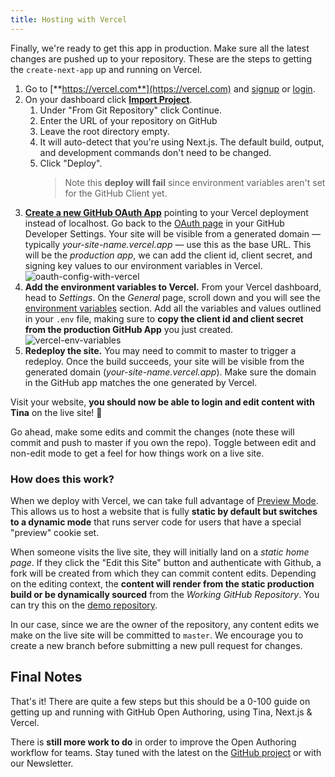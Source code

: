 ```yaml
---
title: Hosting with Vercel
---
```

Finally, we're ready to get this app in production. Make sure all the latest changes are pushed up to your repository. These are the steps to getting the `create-next-app` up and running on Vercel.

1. Go to [**https://vercel.com**](https://vercel.com) and [signup](https://vercel.com/signup) or [login](https://vercel.com/login?next=%2Fdashboard).
2. On your dashboard click [**Import Project**](https://vercel.com/import).
   1. Under "From Git Repository" click Continue.
   2. Enter the URL of your repository on GitHub
   3. Leave the root directory empty.
   4. It will auto-detect that you're using Next.js. The default build, output, and development commands don't need to be changed.
   5. Click "Deploy".
      > Note this **deploy will fail** since environment variables aren't 
        set for the GitHub Client yet.
3. [**Create a new GitHub OAuth App**](https://github.com/settings/applications/new) pointing to your Vercel deployment instead of localhost. Go back to the [OAuth page](https://github.com/settings/developers) in your GitHub Developer Settings. Your site will be visible from a generated domain — typically _your-site-name.vercel.app_ — use this as the base URL. This will be the _production app_, we can add the client id, client secret, and signing key values to our environment variables in Vercel.
![oauth-config-with-vercel](/img/github-open-auth-cna/oauth-with-vercel.png)
4. **Add the environment variables to Vercel.** From your Vercel dashboard, head to _Settings_. On the _General_ page, scroll down and you will see the [environment variables](https://vercel.com/docs/v2/build-step?query=environgment%2520variables#environment-variables) section. Add all the variables and values outlined in your `.env` file, making sure to **copy the client id and client secret from the production GitHub App** you just created. 
![vercel-env-variables](/img/github-open-auth-cna/vercel-env-vars.png)
5. **Redeploy the site.** You may need to commit to master to trigger a redeploy. Once the build succeeds, your site will be visible from the generated domain (_your-site-name.vercel.app_). Make sure the domain in the GitHub app matches the one generated by Vercel.

Visit your website, **you should now be able to login and edit content with Tina** on the live site! 🎉

Go ahead, make some edits and commit the changes (note these will commit and push to master if you own the repo). Toggle between edit and non-edit mode to get a feel for how things work on a live site.

### How does this work?

When we deploy with Vercel, we can take full advantage of [Preview Mode](https://nextjs.org/docs/advanced-features/preview-mode). This allows us to host a website that is fully **static by default but switches to a dynamic mode** that runs server code for users that have a special "preview" cookie set.

When someone visits the live site, they will initially land on a _static home page_. If they click the "Edit this Site" button and authenticate with Github, a fork will be created from which they can commit content edits. Depending on the editing context, the **content will render from the static production build or be dynamically sourced** from the _Working GitHub Repository_. You can try this on the [demo repository](https://tina-open-auth.now.sh/).

In our case, since we are the owner of the repository, any content edits we make on the live site will be committed to `master`. We encourage you to create a new branch before submitting a new pull request for changes.

## Final Notes

That's it! There are quite a few steps but this should be a 0-100 guide on getting up and running with GitHub Open Authoring, using Tina, Next.js & Vercel.

There is **still more work to do** in order to improve the Open Authoring workflow for teams. Stay tuned with the latest on the [GitHub project](https://github.com/orgs/tinacms/projects/1) or with our Newsletter.